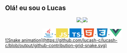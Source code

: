 ## Olá! eu sou o Lucas 

<div align="center">
  <a href="https://github.com/lucash-c">
  <img height="180em" src="https://github-readme-stats.vercel.app/api?username=lucash-c&show_icons=true&theme=dracula&include_all_commits=true&count_private=true"/>
  <img height="180em" src="https://github-readme-stats.vercel.app/api/top-langs/?username=lucash-c&layout=compact&langs_count=7&theme=dracula"/>
</div>

<div align="center" style="display: inline_block"><br>
  <img align="center" alt="java" height="30" width="40" src="https://raw.githubusercontent.com/devicons/devicon/master/icons/java/java-original.svg">
  <img align="center" alt="Js" height="30" width="40" src="https://raw.githubusercontent.com/devicons/devicon/master/icons/javascript/javascript-plain.svg">
  <img align="center" alt="Ts" height="30" width="40" src="https://raw.githubusercontent.com/devicons/devicon/master/icons/typescript/typescript-plain.svg">
  <img align="center" alt="HTML" height="30" width="40" src="https://raw.githubusercontent.com/devicons/devicon/master/icons/html5/html5-original.svg">
  <img align="center" alt="CSS" height="30" width="40" src="https://raw.githubusercontent.com/devicons/devicon/master/icons/css3/css3-original.svg">  
  <img align="center" alt="vue" height="30" width="40" src="https://raw.githubusercontent.com/devicons/devicon/master/icons/vuejs/vuejs-original.svg">  
</div>

<div> 
   ![Snake animation](https://github.com/lucash-c/lucash-c/blob/output/github-contribution-grid-snake.svg) 
</div>
